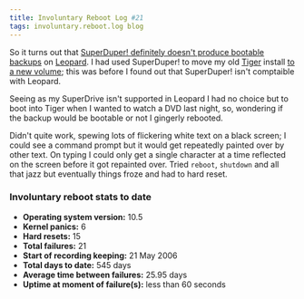 ```yaml
---
title: Involuntary Reboot Log #21
tags: involuntary.reboot.log blog
---
```


So it turns out that [SuperDuper! definitely doesn't produce bootable backups](http://www.wincent.com/a/about/wincent/weblog/archives/2007/11/using_superdupe.php) on [Leopard](http://www.wincent.com/knowledge-base/Leopard). I had used SuperDuper! to move my old [Tiger](http://www.wincent.com/knowledge-base/Tiger) install [to a new volume](http://www.wincent.com/a/about/wincent/weblog/archives/2007/11/backup_obsessio.php); this was before I found out that SuperDuper! isn't comptaible with Leopard.

Seeing as my SuperDrive isn't supported in Leopard I had no choice but to boot into Tiger when I wanted to watch a DVD last night, so, wondering if the backup would be bootable or not I gingerly rebooted.

Didn't quite work, spewing lots of flickering white text on a black screen; I could see a command prompt but it would get repeatedly painted over by other text. On typing I could only get a single character at a time reflected on the screen before it got repainted over. Tried `reboot`, `shutdown` and all that jazz but eventually things froze and had to hard reset.


### Involuntary reboot stats to date

-   **Operating system version:** 10.5
-   **Kernel panics:** 6
-   **Hard resets:** 15
-   **Total failures:** 21
-   **Start of recording keeping:** 21 May 2006
-   **Total days to date:** 545 days
-   **Average time between failures:** 25.95 days
-   **Uptime at moment of failure(s):** less than 60 seconds
